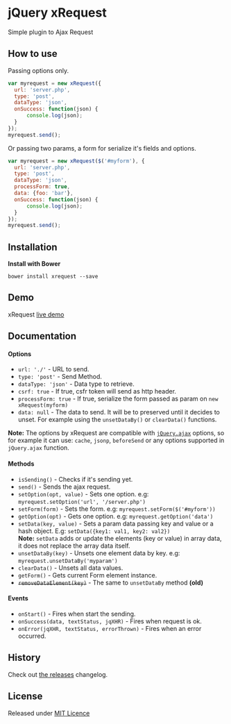 # jQuery xRequest

Simple plugin to Ajax Request

## How to use

Passing options only.

```js
var myrequest = new xRequest({
  url: 'server.php',
  type: 'post',
  dataType: 'json',
  onSuccess: function(json) {
      console.log(json);
  }
});
myrequest.send();
```

Or passing two params, a form for serialize it's fields and options.

```js
var myrequest = new xRequest($('#myform'), {
  url: 'server.php',
  type: 'post',
  dataType: 'json',
  processForm: true,
  data: {foo: 'bar'},
  onSuccess: function(json) {
      console.log(json);
  }
});
myrequest.send();
```


## Installation
**Install with Bower**
```shell
bower install xrequest --save
```

## Demo

xRequest [live demo](http://goo.gl/DgJAj)

## Documentation

#### Options

* `url: './'`               - URL to send.
* `type: 'post'`            - Send Method.
* `dataType: 'json'`        - Data type to retrieve.
* `csrf: true`              - If true, csfr token will send as http header.
* `processForm: true`       - If true, serialize the form passed as param on `new xRequest(myform)`
* `data: null`              - The data to send. It will be to preserved until it decides to unset. For example using the `unsetDataBy()` or `clearData()` functions.

**Note:** The options by xRequest are compatible with [`jQuery.ajax`](https://api.jquery.com/jQuery.ajax/) options, so for example it can use: `cache`, `jsonp`, `beforeSend` or any options supported in `jQuery.ajax` function.

#### Methods

* `isSending()`             - Checks if it's sending yet.
* `send()`                  - Sends the ajax request.
* `setOption(opt, value)`   - Sets one option. e.g: `myrequest.setOption('url', '/server.php')`
* `setForm(form)`           - Sets the form. e.g: `myrequest.setForm($('#myform'))`
* `getOption(opt)`          - Gets one option. e.g: `myrequest.getOption('data')`
* `setData(key, value)`     - Sets a param data passing key and value or a hash object. E.g: `setData({key1: val1, key2: val2})`<br>
**Note:** `setData` adds or update the elements (key or value) in array data, it does not replace the array data itself.
* `unsetDataBy(key)`        - Unsets one element data by key. e.g: `myrequest.unsetDataBy('myparam')`
* `clearData()`             - Unsets all data values.
* `getForm()`               - Gets current Form element instance.
* ~~`removeDataElement(key)`~~  - The same to `unsetDataBy` method **(old)**

#### Events

* `onStart()` - Fires when start the sending.
* `onSuccess(data, textStatus, jqXHR)` - Fires when request is ok.
* `onError(jqXHR, textStatus, errorThrown)` - Fires when an error occurred.

## History
Check out [the releases](https://github.com/joseluisq/jquery.xrequest/releases) changelog.

## License

Released under [MIT Licence](http://www.opensource.org/licenses/mit-license.php)

